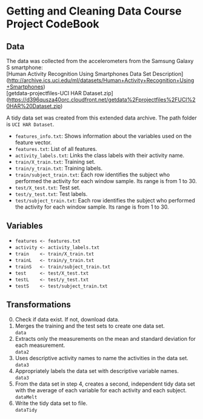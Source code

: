 # Getting and Cleaning Data Course Project CodeBook

## Data
The data was collected from the accelerometers from the Samsung Galaxy S smartphone:  
[Human Activity Recognition Using Smartphones Data Set Description] (http://archive.ics.uci.edu/ml/datasets/Human+Activity+Recognition+Using+Smartphones)  
[getdata-projectfiles-UCI HAR Dataset.zip] (https://d396qusza40orc.cloudfront.net/getdata%2Fprojectfiles%2FUCI%20HAR%20Dataset.zip)

A tidy data set was created from this extended data archive. The path folder is `UCI HAR Dataset`.

* `features_info.txt`: Shows information about the variables used on the feature vector.
* `features.txt`: List of all features.
* `activity_labels.txt`: Links the class labels with their activity name.
* `train/X_train.txt`: Training set.
* `train/y_train.txt`: Training labels.
* `train/subject_train.txt`: Each row identifies the subject who performed the activity for each window sample. Its range is from 1 to 30.
* `test/X_test.txt`: Test set.
* `test/y_test.txt`: Test labels.
* `test/subject_train.txt`: Each row identifies the subject who performed the activity for each window sample. Its range is from 1 to 30.

## Variables
* `features <- features.txt`
* `activity <- activity_labels.txt`
* `train    <- train/X_train.txt`
* `trainL   <- train/y_train.txt`
* `trainS   <- train/subject_train.txt`
* `test     <- test/X_test.txt`
* `testL    <- test/y_test.txt`
* `testS    <- test/subject_train.txt`

## Transformations
0) Check if data exist. If not, download data.  
1) Merges the training and the test sets to create one data set.  
   `data`  
2) Extracts only the measurements on the mean and standard deviation for each measurement.  
   `data2`  
3) Uses descriptive activity names to name the activities in the data set.  
   `data3`  
4) Appropriately labels the data set with descriptive variable names.  
   `data3`  
5) From the data set in step 4, creates a second, independent tidy data set with the average of each variable for each activity and each subject.  
   `dataMelt`  
6) Write the tidy data set to file.  
   `dataTidy`



